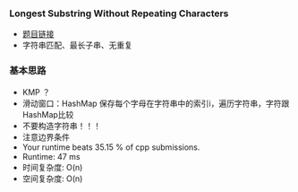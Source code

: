 ### Longest Substring Without Repeating Characters 
- [题目链接](https://leetcode.com/problems/longest-substring-without-repeating-characters/description/)
- 字符串匹配、最长子串、无重复

### 基本思路
- KMP ？
- 滑动窗口：HashMap 保存每个字母在字符串中的索引i，遍历字符串，字符跟HashMap比较
- 不要构造字符串！！！
- 注意边界条件
- Your runtime beats 35.15 % of cpp submissions.
- Runtime: 47 ms
- 时间复杂度: O(n)
- 空间复杂度: O(n)